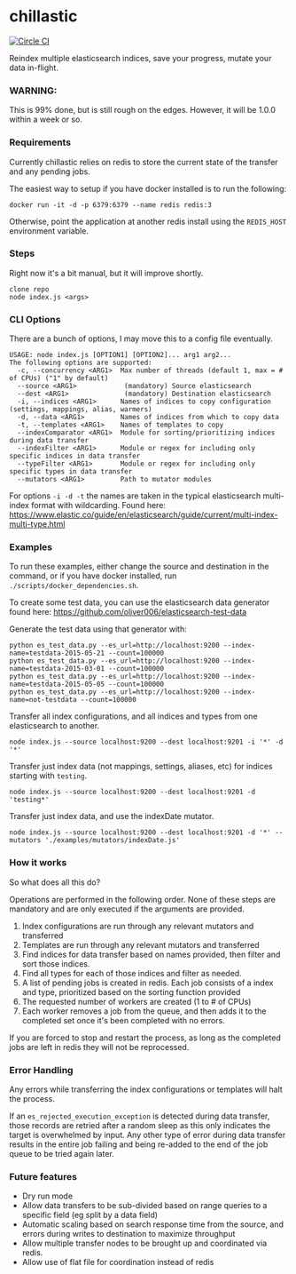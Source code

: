 # chillastic
[![Circle CI](https://circleci.com/gh/groupby/chillastic.svg?style=svg)](https://circleci.com/gh/groupby/chillastic)

Reindex multiple elasticsearch indices, save your progress, mutate your data in-flight.

### WARNING:
This is 99% done, but is still rough on the edges. However, it will be 1.0.0 within a week or so.

### Requirements
Currently chillastic relies on redis to store the current state of the transfer and any pending jobs.

The easiest way to setup if you have docker installed is to run the following:
```
docker run -it -d -p 6379:6379 --name redis redis:3
```

Otherwise, point the application at another redis install using the `REDIS_HOST` environment variable.

### Steps
Right now it's a bit manual, but it will improve shortly.

```
clone repo
node index.js <args>
```

### CLI Options
There are a bunch of options, I may move this to a config file eventually.

```
USAGE: node index.js [OPTION1] [OPTION2]... arg1 arg2...
The following options are supported:
  -c, --concurrency <ARG1> 	Max number of threads (default 1, max = # of CPUs) ("1" by default)
  --source <ARG1>          	 (mandatory) Source elasticsearch
  --dest <ARG1>            	 (mandatory) Destination elasticsearch
  -i, --indices <ARG1>     	Names of indices to copy configuration (settings, mappings, alias, warmers)
  -d, --data <ARG1>        	Names of indices from which to copy data
  -t, --templates <ARG1>   	Names of templates to copy
  --indexComparator <ARG1> 	Module for sorting/prioritizing indices during data transfer
  --indexFilter <ARG1>     	Module or regex for including only specific indices in data transfer
  --typeFilter <ARG1>      	Module or regex for including only specific types in data transfer
  --mutators <ARG1>        	Path to mutator modules

```

For options `-i -d -t` the names are taken in the typical elasticsearch multi-index format with wildcarding. Found here: https://www.elastic.co/guide/en/elasticsearch/guide/current/multi-index-multi-type.html

### Examples

To run these examples, either change the source and destination in the command, or if you have docker installed, run `./scripts/docker_dependencies.sh`.

To create some test data, you can use the elasticsearch data generator found here: https://github.com/oliver006/elasticsearch-test-data

Generate the test data using that generator with:
```
python es_test_data.py --es_url=http://localhost:9200 --index-name=testdata-2015-05-21 --count=100000
python es_test_data.py --es_url=http://localhost:9200 --index-name=testdata-2015-03-01 --count=100000
python es_test_data.py --es_url=http://localhost:9200 --index-name=testdata-2015-05-05 --count=100000
python es_test_data.py --es_url=http://localhost:9200 --index-name=not-testdata --count=100000
```

Transfer all index configurations, and all indices and types from one elasticsearch to another.

```
node index.js --source localhost:9200 --dest localhost:9201 -i '*' -d '*'
```

Transfer just index data (not mappings, settings, aliases, etc) for indices starting with `testing`.

```
node index.js --source localhost:9200 --dest localhost:9201 -d 'testing*'
```

Transfer just index data, and use the indexDate mutator.

```
node index.js --source localhost:9200 --dest localhost:9201 -d '*' --mutators './examples/mutators/indexDate.js'
```

### How it works

So what does all this do?

Operations are performed in the following order. None of these steps are mandatory and are only executed if the arguments are provided.

1. Index configurations are run through any relevant mutators and transferred
1. Templates are run through any relevant mutators and transferred
1. Find indices for data transfer based on names provided, then filter and sort those indices.
1. Find all types for each of those indices and filter as needed.
1. A list of pending jobs is created in redis. Each job consists of a index and type, prioritized based on the sorting function provided
1. The requested number of workers are created (1 to # of CPUs)
1. Each worker removes a job from the queue, and then adds it to the completed set once it's been completed with no errors.

If you are forced to stop and restart the process, as long as the completed jobs are left in redis they will not be reprocessed.

### Error Handling
Any errors while transferring the index configurations or templates will halt the process.

If an `es_rejected_execution_exception` is detected during data transfer, those records are retried after a random sleep as this only indicates the target is overwhelmed by input. Any other type of error during data transfer results in the entire job failing and being re-added to the end of the job queue to be tried again later.

### Future features

- Dry run mode
- Allow data transfers to be sub-divided based on range queries to a specific field (eg split by a data field)
- Automatic scaling based on search response time from the source, and errors during writes to destination to maximize throughput
- Allow multiple transfer nodes to be brought up and coordinated via redis.
- Allow use of flat file for coordination instead of redis
